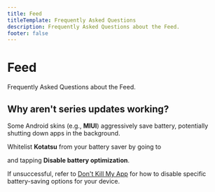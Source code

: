 ```yaml
---
title: Feed
titleTemplate: Frequently Asked Questions
description: Frequently Asked Questions about the Feed.
footer: false
---
```


# Feed
Frequently Asked Questions about the Feed.

## Why aren't series updates working?
Some Android skins (e.g., **MIUI**) aggressively save battery, potentially shutting down apps in the background.

Whitelist **Kotatsu** from your battery saver by going to <nav to="checking"> and tapping **Disable battery optimization**.

If unsuccessful, refer to [Don't Kill My App](https://dontkillmyapp.com/) for how to disable specific battery-saving options for your device.